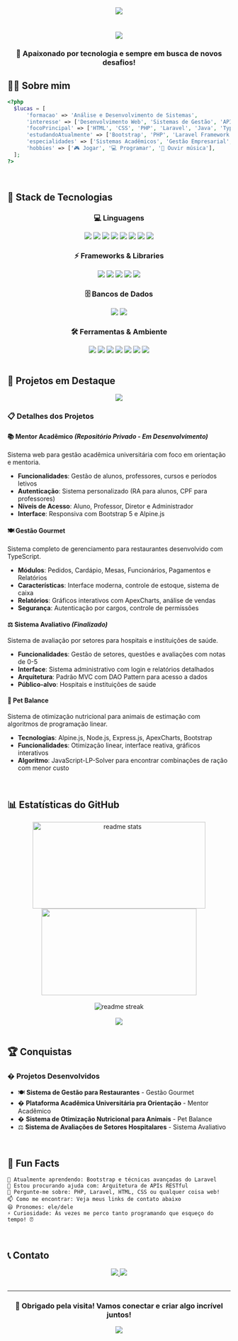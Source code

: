 <div align="center">
  <img src="https://visitor-badge.laobi.icu/badge?page_id=lfsiqueiras.lfsiqueiras&"  />
</div>

<h1 align="center">
  <img src="https://readme-typing-svg.herokuapp.com/?font=Righteous&size=35&center=true&vCenter=true&width=500&height=70&duration=4000&lines=Olá!+👋+Eu+sou+Lucas!;Sempre+aprendendo+🚀;" />

<h3 align="center">🚀 Apaixonado por tecnologia e sempre em busca de novos desafios!</h3>

## 🙋‍♂️ **Sobre mim**

```php
<?php
  $lucas = [
      'formacao' => 'Análise e Desenvolvimento de Sistemas',
      'interesse' => ['Desenvolvimento Web', 'Sistemas de Gestão', 'APIs RESTful'],
      'focoPrincipal' => ['HTML', 'CSS', 'PHP', 'Laravel', 'Java', 'TypeScript'],
      'estudandoAtualmente' => ['Bootstrap', 'PHP', 'Laravel Framework', 'Express.js'],
      'especialidades' => ['Sistemas Acadêmicos', 'Gestão Empresarial', 'Sistemas Hospitalares'],
      'hobbies' => ['🎮 Jogar', '💻 Programar', '🎵 Ouvir música'],
  ];
?>
```

<br/>

## 🔧 **Stack de Tecnologias**

<div align="center">

### 💻 **Linguagens**

<img src="https://img.shields.io/badge/HTML5-E34F26?style=for-the-badge&logo=html5&logoColor=white" />
<img src="https://img.shields.io/badge/CSS3-1572B6?style=for-the-badge&logo=css3&logoColor=white" />
<img src="https://img.shields.io/badge/PHP-777BB4?style=for-the-badge&logo=php&logoColor=white" />
<img src="https://img.shields.io/badge/JavaScript-F7DF1E?style=for-the-badge&logo=javascript&logoColor=black" />
<img src="https://img.shields.io/badge/TypeScript-007ACC?style=for-the-badge&logo=typescript&logoColor=white" />
<img src="https://img.shields.io/badge/Java-ED8B00?style=for-the-badge&logo=openjdk&logoColor=white" />
<img src="https://img.shields.io/badge/C++-00599C?style=for-the-badge&logo=c%2B%2B&logoColor=white" />
<img src="https://img.shields.io/badge/C%23-239120?style=for-the-badge&logo=c-sharp&logoColor=white" />

### ⚡ **Frameworks & Libraries**

<img src="https://img.shields.io/badge/Laravel-FF2D20?style=for-the-badge&logo=laravel&logoColor=white" />
<img src="https://img.shields.io/badge/Express.js-000000?style=for-the-badge&logo=express&logoColor=white" />
<img src="https://img.shields.io/badge/JSP-FF6600?style=for-the-badge&logo=java&logoColor=white" />
<img src="https://img.shields.io/badge/Bootstrap-563D7C?style=for-the-badge&logo=bootstrap&logoColor=white" />
<img src="https://img.shields.io/badge/Blade-FF2D20?style=for-the-badge&logo=laravel&logoColor=white" />

### 🗄️ **Bancos de Dados**

<img src="https://img.shields.io/badge/MySQL-00000F?style=for-the-badge&logo=mysql&logoColor=white" />
<img src="https://img.shields.io/badge/PostgreSQL-316192?style=for-the-badge&logo=postgresql&logoColor=white" />

### 🛠️ **Ferramentas & Ambiente**

<img src="https://img.shields.io/badge/Visual_Studio_Code-0078D4?style=for-the-badge&logo=visual%20studio%20code&logoColor=white" />
<img src="https://img.shields.io/badge/NetBeans-1B6AC6?style=for-the-badge&logo=apache%20netbeans%20ide&logoColor=white" />
<img src="https://img.shields.io/badge/Apache%20Tomcat-F8DC75?style=for-the-badge&logo=apache-tomcat&logoColor=black" />
<img src="https://img.shields.io/badge/GIT-E44C30?style=for-the-badge&logo=git&logoColor=white" />
<img src="https://img.shields.io/badge/GitHub-100000?style=for-the-badge&logo=github&logoColor=white" />
<img src="https://img.shields.io/badge/npm-CB3837?style=for-the-badge&logo=npm&logoColor=white" />
<img src="https://img.shields.io/badge/Composer-885630?style=for-the-badge&logo=composer&logoColor=white" />

</div>

<br/>

## 📂 **Projetos em Destaque**

<div align="center">

<a href="https://github.com/lfsiqueiras/Gestao_Gourmet">
  <img align="center" src="https://github-readme-stats.vercel.app/api/pin/?username=lfsiqueiras&repo=Gestao_Gourmet&theme=dark&border_color=61dafb&border_radius=10" />
</a>

</div>

### 📋 **Detalhes dos Projetos**

#### 📚 **Mentor Acadêmico** _(Repositório Privado - Em Desenvolvimento)_

Sistema web para gestão acadêmica universitária com foco em orientação e mentoria.

- **Funcionalidades**: Gestão de alunos, professores, cursos e períodos letivos
- **Autenticação**: Sistema personalizado (RA para alunos, CPF para professores)
- **Níveis de Acesso**: Aluno, Professor, Diretor e Administrador
- **Interface**: Responsiva com Bootstrap 5 e Alpine.js

#### 🍽️ **Gestão Gourmet**

Sistema completo de gerenciamento para restaurantes desenvolvido com TypeScript.

- **Módulos**: Pedidos, Cardápio, Mesas, Funcionários, Pagamentos e Relatórios
- **Características**: Interface moderna, controle de estoque, sistema de caixa
- **Relatórios**: Gráficos interativos com ApexCharts, análise de vendas
- **Segurança**: Autenticação por cargos, controle de permissões

#### ⚖️ **Sistema Avaliativo** _(Finalizado)_

Sistema de avaliação por setores para hospitais e instituições de saúde.

- **Funcionalidades**: Gestão de setores, questões e avaliações com notas de 0-5
- **Interface**: Sistema administrativo com login e relatórios detalhados
- **Arquitetura**: Padrão MVC com DAO Pattern para acesso a dados
- **Público-alvo**: Hospitais e instituições de saúde

#### 🐾 **Pet Balance**

Sistema de otimização nutricional para animais de estimação com algoritmos de programação linear.

- **Tecnologias**: Alpine.js, Node.js, Express.js, ApexCharts, Bootstrap
- **Funcionalidades**: Otimização linear, interface reativa, gráficos interativos
- **Algoritmo**: JavaScript-LP-Solver para encontrar combinações de ração com menor custo

<br/>

## 📊 **Estatísticas do GitHub**

<div align="center">
  <img width="390" height="195" src="https://github-readme-stats.vercel.app/api?username=lfsiqueiras&show_icons=true&theme=dark&border_color=61dafb&border_radius=10" alt="readme stats" />
  <img width="350" height="195" src="https://github-readme-stats.vercel.app/api/top-langs/?username=lfsiqueiras&layout=compact&theme=dark&border_color=61dafb&border_radius=10" />
</div>

<br/>

<div align="center">
  <img src="https://github-readme-streak-stats.herokuapp.com/?user=lfsiqueiras&theme=dark&border_radius=10&border=61dafb" alt="readme streak" />
</div>

<br/>

<div align="center">
  <img src="https://github-readme-activity-graph.vercel.app/graph?username=lfsiqueiras&theme=github-compact&bg_color=0d1117&border=61dafb&line=61dafb&point=ffffff" />
</div>

<br/>

## 🏆 **Conquistas**

### � **Projetos Desenvolvidos**

- 🍽️ **Sistema de Gestão para Restaurantes** - Gestão Gourmet
- � **Plataforma Acadêmica Universitária pra Orientação** - Mentor Acadêmico
- � **Sistema de Otimização Nutricional para Animais** - Pet Balance
- ⚖️ **Sistema de Avaliações de Setores Hospitalares** - Sistema Avaliativo

<br/>

## 🎯 **Fun Facts**

```
🌱 Atualmente aprendendo: Bootstrap e técnicas avançadas do Laravel
🤔 Estou procurando ajuda com: Arquitetura de APIs RESTful
💬 Pergunte-me sobre: PHP, Laravel, HTML, CSS ou qualquer coisa web!
📫 Como me encontrar: Veja meus links de contato abaixo
😄 Pronomes: ele/dele
⚡ Curiosidade: Às vezes me perco tanto programando que esqueço do tempo! ⏰
```

<br/>

## 📞 **Contato**

<div align="center">

<a href="https://www.linkedin.com/in/lfsiqueira" target="_blank">
  <img src="https://img.shields.io/badge/LinkedIn-0077B5?style=for-the-badge&logo=linkedin&logoColor=white" />
</a>

<a href="mailto:lucasfelipeourisp@gmail.com">
  <img src="https://img.shields.io/badge/Gmail-D14836?style=for-the-badge&logo=gmail&logoColor=white" />
</a>

</div>

<br/>

---

<div align="center">
  <h3>💙 Obrigado pela visita! Vamos conectar e criar algo incrível juntos!</h3>
  
  <img src="https://raw.githubusercontent.com/Trilokia/Trilokia/379277808c61ef204768a61bbc5d25bc7798ccf1/bottom_header.svg" />
</div>
